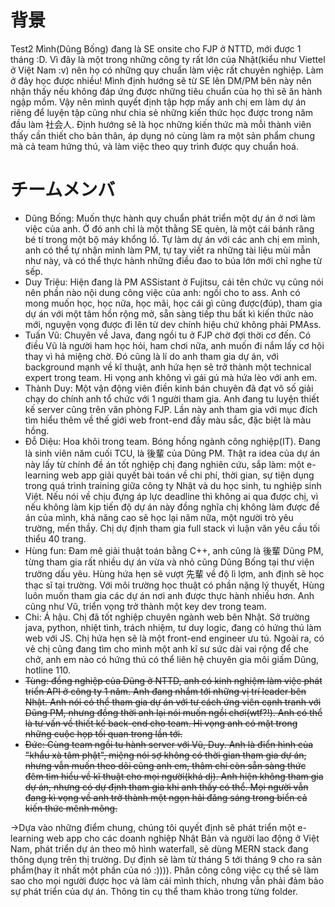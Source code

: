 # 背景
Test2
Mình(Dũng Bống) đang là SE onsite cho FJP ở NTTD, mới được 1 tháng :D. Vì đây là một trong những công ty rất lớn của Nhật(kiểu như Viettel ở Việt Nam :v) nên họ có những quy chuẩn làm việc rất chuyên nghiệp. Làm ở đây học được nhiều! Mình định hướng sẽ từ SE lên DM/PM bên này nên nhận thấy nếu không đáp ứng được những tiêu chuẩn của họ thì sẽ ăn hành ngập mồm. Vậy nên mình quyết định tập hợp mấy anh chị em làm dự án riêng để luyện tập cũng như chia sẻ những kiến thức học được trong năm đầu làm 社会人. Định hướng sẽ là học những kiến thức mà mỗi thành viên thấy cần thiết cho bản thân, áp dụng nó cùng làm ra một sản phẩm chung mà cả team hứng thú, và làm việc theo quy trình được quy chuẩn hoá.


# チームメンバ
* Dũng Bống: Muốn thực hành quy chuẩn phát triển một dự án ở nơi làm việc của anh. Ở đó anh chỉ là một thằng SE quèn, là một cái bánh răng bé tí trong một bộ máy khổng lồ. Tự làm dự án với các anh chị em mình, anh có thể tự nhận mình làm PM, tự tay viết ra những tài liệu mùi mẫn như này, và có thể thực hành những điều đao to búa lớn mới chỉ nghe từ sếp.
* Duy Triệu: Hiện đang là PM ASSistant ở Fujitsu, cái tên chức vụ cũng nói nên phần nào nội dung công việc của anh: ngồi cho to ass. Anh có mong muốn học, học nữa, học mãi, học cái gì cũng được(đúp), tham gia dự án với một tâm hồn rộng mở, sẵn sàng tiếp thu bất kì kiến thức nào mới, nguyện vọng được đi lên từ dev chính hiệu chứ không phải PMAss.
* Tuấn Vũ: Chuyên về Java, đang ngồi tu ở FJP chờ đợi thời cơ đến. Có điều Vũ là người ham học hỏi, ham chơi nữa, anh muốn đi nắm lấy cơ hội thay vì há miệng chờ. Đó cũng là lí do anh tham gia dự án, với background mạnh về kĩ thuật, anh hứa hẹn sẽ trở thành một technical expert trong team. Hi vọng anh không vì gái gú mà hứa lèo với anh em.
* Thành Duy: Một vận động viên điền kinh bán chuyên đã đạt vô số giải chạy do chính anh tổ chức với 1 người tham gia. Anh đang tu luyện thiết kế server cũng trên văn phòng FJP. Lần này anh tham gia với mục đích tìm hiểu thêm về thế giới web front-end đầy màu sắc, đặc biệt là màu hồng.
* Đỗ Diệu: Hoa khôi trong team. Bóng hồng ngành công nghiệp(IT). Đang là sinh viên năm cuối TCU, là 後輩 của Dũng PM. Thật ra idea của dự án này lấy từ chính đề án tốt nghiệp chị đang nghiên cứu, sắp làm: một e-learning web app giải quyết bài toán về chi phí, thời gian, sự tiện dụng trong quá trình training giữa công ty Nhật và du học sinh, tu nghiệp sinh Việt. Nếu nói về chịu đựng áp lực deadline thì không ai qua được chị, vì nếu không làm kịp tiến độ dự án này đồng nghĩa chị không làm được đề án của mình, khả năng cao sẽ học lại năm nữa, một người trò yêu trường, mến thầy. Chị dự định tham gia full stack vì luận văn yêu cầu tối thiểu 40 trang.
* Hùng fun: Đam mê giải thuật toán bằng C++, anh cũng là 後輩 Dũng PM, từng tham gia rất nhiều dự án vừa và nhỏ cũng Dũng Bống tại thư viện trường dấu yêu. Hùng hứa hẹn sẽ vượt 先輩 về độ lì lợm, anh định sẽ học thạc sĩ tại trường. Với môi trường học thuật có phần nặng lý thuyết, Hùng luôn muốn tham gia các dự án nơi anh được thực hành nhiều hơn. Anh cũng như Vũ, triển vọng trở thành một key dev trong team.
* Chi: Á hậu. Chị đã tốt nghiệp chuyên ngành web bên Nhật. Sở trường java, python, nhiệt tình, trách nhiệm, tư duy logic, đang có hứng thú làm web với JS. Chị hứa hẹn sẽ là một front-end engineer ưu tú. Ngoài ra, có vẻ chị cũng đang tìm cho mình một anh kĩ sư sức dài vai rộng để che chở, anh em nào có hứng thú có thể liên hệ chuyên gia môi giấm Dũng, hotline 110.
* <s>Tùng: đồng nghiệp của Dũng ở NTTD, anh có kinh nghiệm làm việc phát triển API ở công ty 1 năm. Anh đang nhắm tới những vị trí leader bên Nhật. Anh nói có thể tham gia dự án với tư cách ứng viên cạnh tranh với Dũng PM, nhưng đồng thời anh lại nói muốn ngồi chơi(wtf?!). Anh có thể là tư vấn   về thiết kế back-end cho team. Hi vọng anh có mặt trong những cuộc họp tối quan trong lần tới.</s>
* <s>Đức: Cùng team ngồi tu hành server với Vũ, Duy. Anh là điển hình của "khẩu xà tâm phật", miệng nói sợ không có thời gian tham gia dự án, nhưng vẫn muốn theo dõi cũng anh em, thâm chí còn sẵn sàng thức đêm tìm hiểu về kĩ thuật cho mọi người(khá dị). Anh hiện không tham gia dự án, nhưng có dự định tham gia khi anh thấy có thể. Mọi người vẫn đang kì vọng về anh trở thành một ngọn hải đăng sáng trong biển cả kiến thức mênh mông.</s>


->Dựa vào những điểm chung, chúng tôi quyết định sẽ phát triển một e-learning web app cho các doanh nghiệp Nhật Bản và người lao động ở Việt Nam, phát triển dự án theo mô hình waterfall, sẽ dùng MERN stack đang thông dụng trên thị trường. Dự định sẽ làm từ tháng 5 tới tháng 9 cho ra sản phẩm(hay ít nhất một phần của nó :)))). Phân công công việc cụ thể sẽ làm sao cho mọi người được học và làm cái mình thích, nhưng vẫn phải đảm bảo sự phát triển của dự án. Thông tin cụ thể tham khảo trong từng folder.
